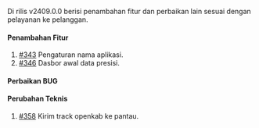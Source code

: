 Di rilis v2409.0.0 berisi penambahan fitur dan perbaikan lain sesuai dengan pelayanan ke pelanggan.

#### Penambahan Fitur

1. [#343](https://github.com/OpenSID/OpenKab/issues/343) Pengaturan nama aplikasi.
2. [#346](https://github.com/OpenSID/OpenKab/issues/346) Dasbor awal data presisi.

#### Perbaikan BUG


#### Perubahan Teknis

1. [#358](https://github.com/OpenSID/OpenKab/issues/358) Kirim track openkab ke pantau.